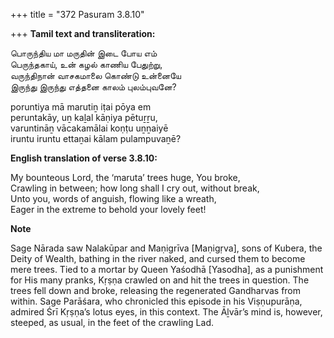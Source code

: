 +++
title = "372 Pasuram 3.8.10"

+++
**Tamil text and transliteration:**

பொருந்திய மா மருதின் இடை போய எம்  
பெருந்தகாய், உன் கழல் காணிய பேதுற்று,  
வருந்திநான் வாசகமாலை கொண்டு உன்னையே  
இருந்து இருந்து எத்தனை காலம் புலம்புவனே?

poruntiya mā marutiṉ iṭai pōya em  
peruntakāy, uṉ kaḻal kāṇiya pētuṟṟu,  
varuntināṉ vācakamālai koṇṭu uṉṉaiyē  
iruntu iruntu ettaṉai kālam pulampuvaṉē?

**English translation of verse 3.8.10:**

My bounteous Lord, the ‘maruta’ trees huge, You broke,  
Crawling in between; how long shall I cry out, without break,  
Unto you, words of anguish, flowing like a wreath,  
Eager in the extreme to behold your lovely feet!

**Note**

Sage Nārada saw Nalakūpar and Maṇigrīva [Maṇigṛva], sons of Kubera, the Deity of Wealth, bathing in the river naked, and cursed them to become mere trees. Tied to a mortar by Queen Yaśodhā [Yasodha], as a punishment for His many pranks, Kṛṣṇa crawled on and hit the trees in question. The trees fell down and broke, releasing the regenerated Gandharvas from within. Sage Parāśara, who chronicled this episode in his Viṣṇupurāṇa, admired Śrī Kṛṣṇa’s lotus eyes, in this context. The Āḻvār’s mind is, however, steeped, as usual, in the feet of the crawling Lad.



